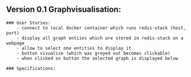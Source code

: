 ## Version 0.1 Graphvisualisation:

    ### User Stories:
        - connect to local docker container which runs redis-stack (host, port)
        - display all graph entiies which are stored in redis-stack on a webpage
        - allow to select one entities to display it
        - button visualize (which was greyed out becomes clickable)
        - when clicked on button the selected graph is displayed below

    ### Specifications:

